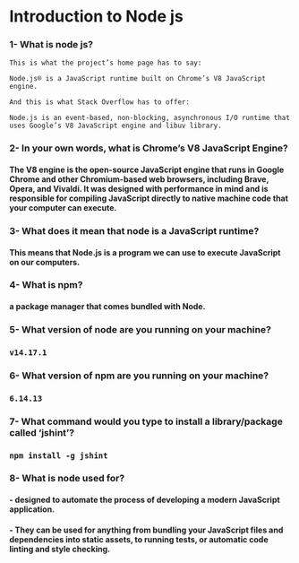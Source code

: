 # Introduction to Node js

### 1- What is node js?

```
This is what the project’s home page has to say:

Node.js® is a JavaScript runtime built on Chrome’s V8 JavaScript engine.

And this is what Stack Overflow has to offer:

Node.js is an event-based, non-blocking, asynchronous I/O runtime that uses Google’s V8 JavaScript engine and libuv library.
```

### 2- In your own words, what is Chrome’s V8 JavaScript Engine?

#### The V8 engine is the open-source JavaScript engine that runs in Google Chrome and other Chromium-based web browsers, including Brave, Opera, and Vivaldi. It was designed with performance in mind and is responsible for compiling JavaScript directly to native machine code that your computer can execute.

### 3- What does it mean that node is a JavaScript runtime?

#### This means that Node.js is a program we can use to execute JavaScript on our computers.

### 4- What is npm?

#### a package manager that comes bundled with Node.

### 5- What version of node are you running on your machine?

### `v14.17.1`

### 6- What version of npm are you running on your machine?

### `6.14.13`

### 7- What command would you type to install a library/package called ‘jshint’?

### `npm install -g jshint`

### 8- What is node used for?

#### - designed to automate the process of developing a modern JavaScript application.

#### - They can be used for anything from bundling your JavaScript files and dependencies into static assets, to running tests, or automatic code linting and style checking.
